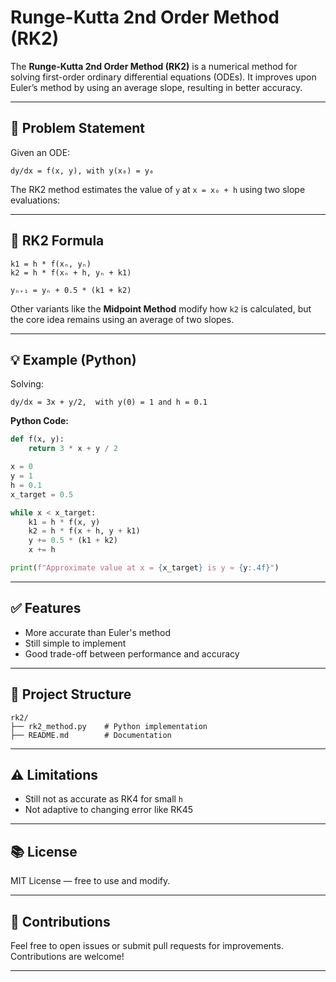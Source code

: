 
# Runge-Kutta 2nd Order Method (RK2)

The **Runge-Kutta 2nd Order Method (RK2)** is a numerical method for solving first-order ordinary differential equations (ODEs). It improves upon Euler’s method by using an average slope, resulting in better accuracy.

---

## 📘 Problem Statement

Given an ODE:

```
dy/dx = f(x, y), with y(x₀) = y₀
```

The RK2 method estimates the value of `y` at `x = x₀ + h` using two slope evaluations:

---

## 🔢 RK2 Formula

```
k1 = h * f(xₙ, yₙ)
k2 = h * f(xₙ + h, yₙ + k1)

yₙ₊₁ = yₙ + 0.5 * (k1 + k2)
```

Other variants like the **Midpoint Method** modify how `k2` is calculated, but the core idea remains using an average of two slopes.

---

## 💡 Example (Python)

Solving:

```
dy/dx = 3x + y/2,  with y(0) = 1 and h = 0.1
```

**Python Code:**

```python
def f(x, y):
    return 3 * x + y / 2

x = 0
y = 1
h = 0.1
x_target = 0.5

while x < x_target:
    k1 = h * f(x, y)
    k2 = h * f(x + h, y + k1)
    y += 0.5 * (k1 + k2)
    x += h

print(f"Approximate value at x = {x_target} is y ≈ {y:.4f}")
```

---

## ✅ Features

- More accurate than Euler's method
- Still simple to implement
- Good trade-off between performance and accuracy

---

## 📁 Project Structure

```
rk2/
├── rk2_method.py    # Python implementation
├── README.md        # Documentation
```

---

## ⚠️ Limitations

- Still not as accurate as RK4 for small `h`
- Not adaptive to changing error like RK45

---

## 📚 License

MIT License — free to use and modify.

---

## 🤝 Contributions

Feel free to open issues or submit pull requests for improvements. Contributions are welcome!

---
